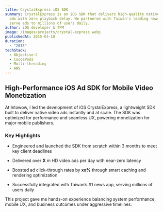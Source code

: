 ```yaml
---
title: CrystalExpress iOS SDK
summary: CrystalExpress is an iOS SDK that delivers high-quality native video
  ads with zero playback delay. We partnered with Taiwan’s leading news app to
  serve ads to millions of users daily.
author: iOS developer & TPM
image: /images/projects/crystal-express.webp
publishedAt: 2015-04-10
duration:
  - "2015"
techStack:
  - Objective-C
  - CocoaPods
  - Multi-threading
  - AWS
---
```

## **High-Performance iOS Ad SDK for Mobile Video Monetization**

At Intowow, I led the development of iOS CrystalExpress, a lightweight SDK built to deliver native video ads instantly and at scale. The SDK was optimized for performance and seamless UX, powering monetization for major mobile publishers.

### **Key Highlights**

*   Engineered and launched the SDK from scratch within 3 months to meet key client deadlines
    
*   Delivered over **X** m HD video ads per day with near-zero latency
    
*   Boosted ad click-through rates by **xx%** through smart caching and rendering optimization
    
*   Successfully integrated with Taiwan’s #1 news app, serving millions of users daily
    

This project gave me hands-on experience balancing system performance, mobile UX, and business outcomes under aggressive timelines.